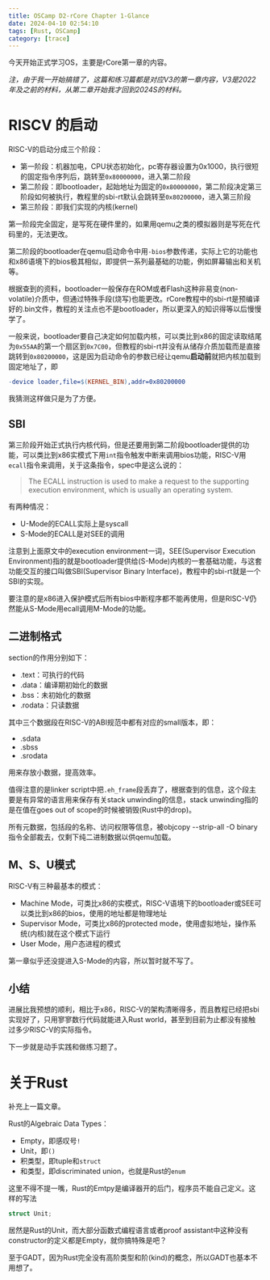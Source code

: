 ```yaml
---
title: OSCamp D2-rCore Chapter 1-Glance
date: 2024-04-10 02:54:10
tags: [Rust, OSCamp]
category: [trace]
---
```


今天开始正式学习OS，主要是rCore第一章的内容。

_注，由于我一开始搞错了，这篇和练习篇都是对应V3的第一章内容，V3是2022年及之前的材料，从第二章开始我才回到2024S的材料。_

# RISCV 的启动
RISC-V的启动分成三个阶段：
* 第一阶段：机器加电，CPU状态初始化，pc寄存器设置为0x1000，执行很短的固定指令序列后，跳转至`0x80000000`，进入第二阶段
* 第二阶段：即bootloader，起始地址为固定的`0x80000000`，第二阶段决定第三阶段如何被执行，教程里的sbi-rt默认会跳转至`0x80200000`，进入第三阶段
* 第三阶段：即我们实现的内核(kernel)

第一阶段完全固定，是写死在硬件里的，如果用qemu之类的模拟器则是写死在代码里的，无法更改。

第二阶段的bootloader在qemu启动命令中用`-bios`参数传递，实际上它的功能也和x86语境下的bios极其相似，即提供一系列最基础的功能，例如屏幕输出和关机等。

根据查到的资料，bootloader一般保存在ROM或者Flash这种非易变(non-volatile)介质中，但通过特殊手段(烧写)也能更改。rCore教程中的sbi-rt是预编译好的.bin文件，教程的关注点也不是bootloader，所以更深入的知识得等以后慢慢学了。

一般来说，bootloader要自己决定如何加载内核，可以类比到x86的固定读取结尾为`0x55AA`的第一个扇区到`0x7C00`，但教程的sbi-rt并没有从储存介质加载而是直接跳转到`0x80200000`，这是因为启动命令的参数已经让qemu**启动前**就把内核加载到固定地址了，即
```Makefile
-device loader,file=$(KERNEL_BIN),addr=0x80200000
```

我猜测这样做只是为了方便。

## SBI

第三阶段开始正式执行内核代码，但是还要用到第二阶段bootloader提供的功能，可以类比到x86实模式下用`int`指令触发中断来调用bios功能，RISC-V用`ecall`指令来调用，关于这条指令，spec中是这么说的：

> The ECALL instruction is used to make a request to the supporting execution environment, which is
 usually an operating system.

有两种情况：
* U-Mode的ECALL实际上是syscall
* S-Mode的ECALL是对SEE的调用

注意到上面原文中的execution environment一词，SEE(Supervisor Execution Environment)指的就是bootloader提供给(S-Mode)内核的一套基础功能，与这套功能交互的接口叫做SBI(Supervisor Binary Interface)，教程中的sbi-rt就是一个SBI的实现。

要注意的是x86进入保护模式后所有bios中断程序都不能再使用，但是RISC-V仍然能从S-Mode用ecall调用M-Mode的功能。

## 二进制格式
section的作用分别如下：
* .text：可执行的代码
* .data：编译期初始化的数据
* .bss：未初始化的数据
* .rodata：只读数据

其中三个数据段在RISC-V的ABI规范中都有对应的small版本，即：
* .sdata
* .sbss
* .srodata

用来存放小数据，提高效率。

值得注意的是linker script中把`.eh_frame`段丢弃了，根据查到的信息，这个段主要是有异常的语言用来保存有关stack unwinding的信息，stack unwinding指的是在值在goes out of scope的时候被销毁(Rust中的drop)。

所有元数据，包括段的名称、访问权限等信息，被objcopy --strip-all -O binary指令全部裁去，仅剩下纯二进制数据以供qemu加载。

## M、S、U模式
RISC-V有三种最基本的模式：
* Machine Mode，可类比x86的实模式，RISC-V语境下的bootloader或SEE可以类比到x86的bios，使用的地址都是物理地址
* Supervisor Mode，可类比x86的protected mode，使用虚拟地址，操作系统(内核)就在这个模式下运行
* User Mode，用户态进程的模式

第一章似乎还没提进入S-Mode的内容，所以暂时就不写了。

## 小结
进展比我预想的顺利，相比于x86，RISC-V的架构清晰得多，而且教程已经把sbi实现好了，只用寥寥数行代码就能进入Rust world，甚至到目前为止都没有接触过多少RISC-V的实际指令。

下一步就是动手实践和做练习题了。

# 关于Rust
补充上一篇文章。

Rust的Algebraic Data Types：

* Empty，即感叹号`!`
* Unit，即`()`
* 积类型，即tuple和`struct`
* 和类型，即discriminated union，也就是Rust的`enum`

这里不得不提一嘴，Rust的Emtpy是编译器开的后门，程序员不能自己定义。这样的写法
```Rust
struct Unit;
```

居然是Rust的Unit，而大部分函数式编程语言或者proof assistant中这种没有constructor的定义都是Empty，就你搞特殊是吧？

至于GADT，因为Rust完全没有高阶类型和阶(kind)的概念，所以GADT也基本不用想了。

